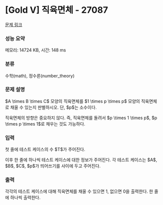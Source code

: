 # [Gold V] 직육면체 - 27087 

[문제 링크](https://www.acmicpc.net/problem/27087) 

### 성능 요약

메모리: 14724 KB, 시간: 148 ms

### 분류

수학(math), 정수론(number_theory)

### 문제 설명

<p>$A \times B \times C$ 모양의 직육면체를 $1 \times p \times p$ 모양의 직육면체로 채울 수 있는지 판별하시오. 단, $p$는 소수이다.</p>

<p>직육면체의 방향은 중요하지 않다. 즉, 직육면체를 돌려서 $p \times 1 \times p$, $p \times p \times 1$로 채우는 것도 가능하다.</p>

### 입력 

 <p>첫 줄에 테스트 케이스의 수 $T$가 주어진다.</p>

<p>이후 한 줄에 하나씩 테스트 케이스에 대한 정보가 주어진다. 각 테스트 케이스는 $A$, $B$, $C$, $p$가 띄어쓰기를 사이에 두고 주어진다.</p>

### 출력 

 <p>각각의 테스트 케이스에 대해 직육면체를 채울 수 있으면 1, 없으면 0을 출력한다. 한 줄에 하나씩 출력한다.</p>

